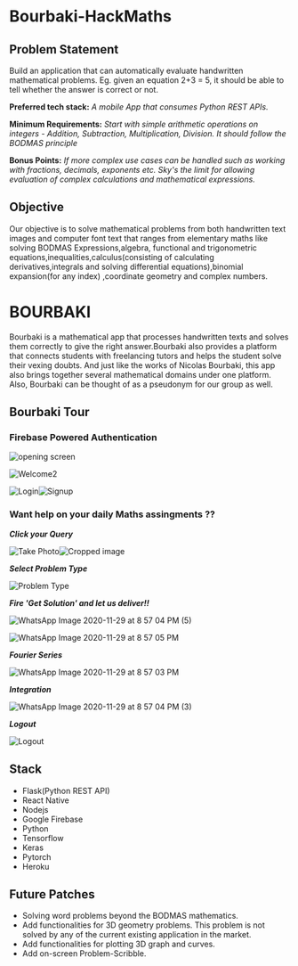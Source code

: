 # Bourbaki-HackMaths

## Problem Statement

Build an application that can automatically evaluate handwritten mathematical problems.
Eg. given an equation 2+3 = 5, it should be able to tell whether the answer is correct or not.

**Preferred tech stack:** *A mobile App that consumes Python REST APIs.*

**Minimum Requirements:** *Start with simple arithmetic operations on integers - Addition, Subtraction, Multiplication, Division. It should follow the BODMAS principle*

**Bonus Points:** *If more complex use cases can be handled such as working with fractions, decimals, exponents etc. Sky's the limit for allowing evaluation of complex calculations and mathematical expressions.*

## Objective

Our objective is to solve mathematical problems from both handwritten text images
and computer font text that ranges from elementary maths like solving BODMAS
Expressions,algebra, functional and trigonometric equations,inequalities,calculus(consisting of calculating derivatives,integrals and solving differential equations),binomial expansion(for any index) ,coordinate geometry and complex numbers.

# BOURBAKI

Bourbaki is a mathematical app that processes handwritten texts and solves them correctly to give the right answer.Bourbaki also provides a platform that connects students with freelancing tutors and helps the student solve their vexing doubts. And just like the works of Nicolas Bourbaki, this app also brings together several mathematical domains under one platform. Also, Bourbaki can be thought of as a pseudonym for our group as well.

## Bourbaki Tour

### Firebase Powered Authentication

![opening screen](https://user-images.githubusercontent.com/43987867/100543704-ad9a4e00-3277-11eb-987c-397d7db14086.gif)

![Welcome2](https://user-images.githubusercontent.com/43987867/99906972-1cb7f580-2d00-11eb-8b18-93a4b6710a75.jpeg)

![Login](https://user-images.githubusercontent.com/43987867/99906968-1a559b80-2d00-11eb-9e46-b40d1366460f.jpeg)![Signup](https://user-images.githubusercontent.com/43987867/99907134-170edf80-2d01-11eb-9bf4-95b4162274c5.jpeg)

### Want help on your daily Maths assingments ??

***Click your Query***

![Take Photo](https://user-images.githubusercontent.com/43987867/99907395-9cdf5a80-2d02-11eb-900c-72d953312dc1.jpeg)![Cropped image](https://user-images.githubusercontent.com/43987867/99907392-9bae2d80-2d02-11eb-982a-60c60e266af0.jpeg)

***Select Problem Type*** 

![Problem Type](https://user-images.githubusercontent.com/43987867/100548256-69b44280-3291-11eb-8526-cc855a545a9f.jpeg)


***Fire 'Get Solution' and let us deliver!!***

![WhatsApp Image 2020-11-29 at 8 57 04 PM (5)](https://user-images.githubusercontent.com/43987867/100548302-b009a180-3291-11eb-9a16-44676d37da6b.jpeg)

![WhatsApp Image 2020-11-29 at 8 57 05 PM](https://user-images.githubusercontent.com/43987867/100548334-dfb8a980-3291-11eb-8e65-9be07fb0053c.jpeg)

***Fourier Series***

![WhatsApp Image 2020-11-29 at 8 57 03 PM](https://user-images.githubusercontent.com/43987867/100548349-0080ff00-3292-11eb-8bdc-dbf5f9c9ce65.jpeg)

***Integration***

![WhatsApp Image 2020-11-29 at 8 57 04 PM (3)](https://user-images.githubusercontent.com/43987867/100548438-90bf4400-3292-11eb-9bb1-3be02e02a942.jpeg)


***Logout***

![Logout](https://user-images.githubusercontent.com/43987867/99907255-d4013c00-2d01-11eb-9ca6-1ef25cbee2e3.jpeg)

## Stack

* Flask(Python REST API)
* React Native 
* Nodejs
* Google Firebase
* Python
* Tensorflow
* Keras
* Pytorch
* Heroku

## Future Patches

* Solving word problems beyond the BODMAS mathematics.
* Add functionalities for 3D geometry problems. This problem is not solved by any of the current existing application in the market.
* Add functionalities for plotting 3D graph and curves.
* Add on-screen Problem-Scribble.  


